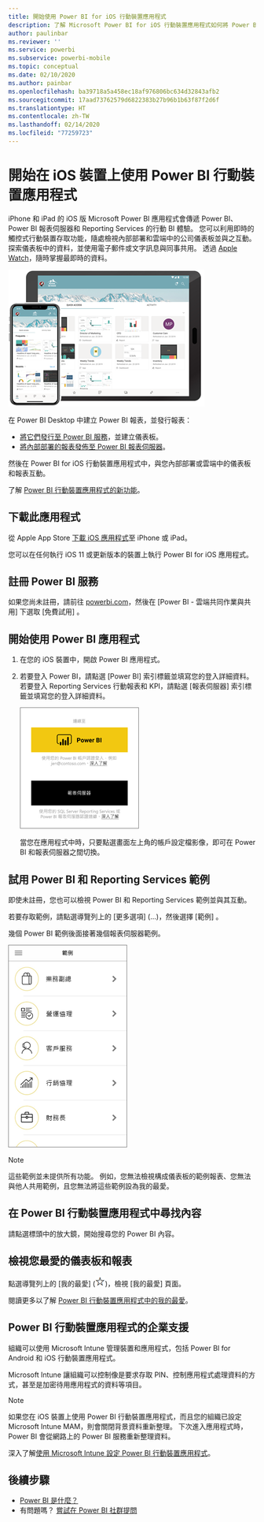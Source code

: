 ```yaml
---
title: 開始使用 Power BI for iOS 行動裝置應用程式
description: 了解 Microsoft Power BI for iOS 行動裝置應用程式如何將 Power BI 帶入您的口袋，讓您可以行動存取內部部署和雲端的商務資訊。
author: paulinbar
ms.reviewer: ''
ms.service: powerbi
ms.subservice: powerbi-mobile
ms.topic: conceptual
ms.date: 02/10/2020
ms.author: painbar
ms.openlocfilehash: ba39718a5a458ec18af976806bc634d32843afb2
ms.sourcegitcommit: 17aad73762579d6822383b27b96b1b63f87f2d6f
ms.translationtype: HT
ms.contentlocale: zh-TW
ms.lasthandoff: 02/14/2020
ms.locfileid: "77259723"
---
```

# <a name="get-started-with-the-power-bi-mobile-app-on-ios-devices"></a>開始在 iOS 裝置上使用 Power BI 行動裝置應用程式
iPhone 和 iPad 的 iOS 版 Microsoft Power BI 應用程式會傳遞 Power BI、Power BI 報表伺服器和 Reporting Services 的行動 BI 體驗。 您可以利用即時的觸控式行動裝置存取功能，隨處檢視內部部署和雲端中的公司儀表板並與之互動。 探索儀表板中的資料，並使用電子郵件或文字訊息與同事共用。 透過 [Apple Watch](mobile-apple-watch.md)，隨時掌握最即時的資料。  

![iPhone 或 iPad 上的 Power BI 行動裝置應用程式](./media/mobile-iphone-app-get-started/pbi_ipad_iphonedevices.png)

在 Power BI Desktop 中建立 Power BI 報表，並發行報表：

* [將它們發行至 Power BI 服務](../../service-get-started.md)，並建立儀表板。
* [將內部部署的報表發佈至 Power BI 報表伺服器](../../report-server/quickstart-create-powerbi-report.md)。

然後在 Power BI for iOS 行動裝置應用程式中，與您內部部署或雲端中的儀表板和報表互動。

了解 [Power BI 行動裝置應用程式的新功能](mobile-whats-new-in-the-mobile-apps.md)。

## <a name="download-the-app"></a>下載此應用程式
從 Apple App Store [下載 iOS 應用程式](https://go.microsoft.com/fwlink/?LinkId=522062 "下載 iOS 應用程式")至 iPhone 或 iPad。

您可以在任何執行 iOS 11 或更新版本的裝置上執行 Power BI for iOS 應用程式。 

## <a name="sign-up-for-the-power-bi-service"></a>註冊 Power BI 服務
如果您尚未註冊，請前往 [powerbi.com](https://powerbi.microsoft.com/get-started/)，然後在 [Power BI - 雲端共同作業與共用]  下選取 [免費試用]  。


## <a name="get-started-with-the-power-bi-app"></a>開始使用 Power BI 應用程式
1. 在您的 iOS 裝置中，開啟 Power BI 應用程式。
2. 若要登入 Power BI，請點選 [Power BI]  索引標籤並填寫您的登入詳細資料。  
   若要登入 Reporting Services 行動報表和 KPI，請點選 [報表伺服器]  索引標籤並填寫您的登入詳細資料。
   
   ![登入 Power BI 行動裝置應用程式](./media/mobile-iphone-app-get-started/power-bi-connect-to-login.png)
   
   當您在應用程式中時，只要點選畫面左上角的帳戶設定檔影像，即可在 Power BI 和報表伺服器之間切換。 

## <a name="try-the-power-bi-and-reporting-services-samples"></a>試用 Power BI 和 Reporting Services 範例
即使未註冊，您也可以檢視 Power BI 和 Reporting Services 範例並與其互動。

若要存取範例，請點選導覽列上的 [更多選項]  (...)，然後選擇 [範例]  。

幾個 Power BI 範例後面接著幾個報表伺服器範例。

   ![Power BI 行動範例](./media/mobile-iphone-app-get-started/power-bi-iphone-powerbi-samples.png)
   
   > [!NOTE]
   > 這些範例並未提供所有功能。 例如，您無法檢視構成儀表板的範例報表、您無法與他人共用範例，且您無法將這些範例設為我的最愛。 
   > 
   >

## <a name="find-your-content-in-the-power-bi-mobile-apps"></a>在 Power BI 行動裝置應用程式中尋找內容

請點選標頭中的放大鏡，開始搜尋您的 Power BI 內容。

## <a name="view-your-favorite-dashboards-and-reports"></a>檢視您最愛的儀表板和報表
點選導覽列上的 [我的最愛]  (![](./media/mobile-iphone-app-get-started/power-bi-mobile-apps-home-favorites-icon.png))，檢視 [我的最愛] 頁面。 

閱讀更多以了解 [Power BI 行動裝置應用程式中的我的最愛](mobile-apps-favorites.md)。

## <a name="enterprise-support-for-the-power-bi-mobile-apps"></a>Power BI 行動裝置應用程式的企業支援
組織可以使用 Microsoft Intune 管理裝置和應用程式，包括 Power BI for Android 和 iOS 行動裝置應用程式。

Microsoft Intune 讓組織可以控制像是要求存取 PIN、控制應用程式處理資料的方式，甚至是加密待用應用程式的資料等項目。

> [!NOTE]
> 如果您在 iOS 裝置上使用 Power BI 行動裝置應用程式，而且您的組織已設定 Microsoft Intune MAM，則會關閉背景資料重新整理。 下次進入應用程式時，Power BI 會從網路上的 Power BI 服務重新整理資料。
> 

深入了解[使用 Microsoft Intune 設定 Power BI 行動裝置應用程式](../../service-admin-mobile-intune.md)。 

## <a name="next-steps"></a>後續步驟

* [Power BI 是什麼？](../../fundamentals/power-bi-overview.md)
* 有問題嗎？ [嘗試在 Power BI 社群提問](https://community.powerbi.com/)


